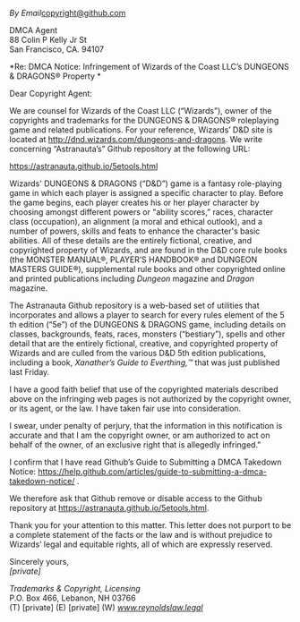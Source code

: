 *By Email*copyright@github.com

DMCA Agent  
88 Colin P Kelly Jr St  
San Francisco, CA. 94107

*Re: DMCA Notice: Infringement of Wizards of the Coast LLC’s DUNGEONS
& DRAGONS® Property *

Dear Copyright Agent:

We are counsel for Wizards of the Coast LLC (“Wizards”), owner of the
copyrights and trademarks for the DUNGEONS & DRAGONS® roleplaying game and
related publications. For your reference, Wizards’ D&D site is located at
http://dnd.wizards.com/dungeons-and-dragons. We write concerning
“Astranauta’s” Github repository at the following URL:

https://astranauta.github.io/5etools.html

Wizards' DUNGEONS & DRAGONS (“D&D”) game is a fantasy role-playing game in
which each player is assigned a specific character to play. Before the game
begins, each player creates his or her player character by choosing amongst
different powers or "ability scores,” races, character class (occupation),
an alignment (a moral and ethical outlook), and a number of powers, skills
and feats to enhance the character's basic abilities. All of these details
are the entirely fictional, creative, and copyrighted property of Wizards,
and are found in the D&D core rule books (the MONSTER MANUAL®, PLAYER’S
HANDBOOK® and DUNGEON MASTERS GUIDE®), supplemental rule books and other
copyrighted online and printed publications including *Dungeon* magazine
and *Dragon* magazine.

The Astranauta Github repository is a web-based set of utilities that
incorporates and allows a player to search for every rules element of the 5
th edition (“5e”) of the DUNGEONS & DRAGONS game, including details on
classes, backgrounds, feats, races, monsters (“bestiary”), spells and other
detail that are the entirely fictional, creative, and copyrighted property
of Wizards and are culled from the various D&D 5th edition publications,
including a book, *Xanather’s Guide to Everthing,™* that was just published
last Friday.

I have a good faith belief that use of the copyrighted materials described
above on the infringing web pages is not authorized by the copyright owner,
or its agent, or the law. I have taken fair use into consideration.

I swear, under penalty of perjury, that the information in this
notification is accurate and that I am the copyright owner, or am
authorized to act on behalf of the owner, of an exclusive right that is
allegedly infringed."

I confirm that I have read Github’s Guide to Submitting a DMCA Takedown
Notice:
https://help.github.com/articles/guide-to-submitting-a-dmca-takedown-notice/
.

We therefore ask that Github remove or disable access to the Github
repository at https://astranauta.github.io/5etools.html.

Thank you for your attention to this matter. This letter does not purport
to be a complete statement of the facts or the law and is without prejudice
to Wizards’ legal and equitable rights, all of which are expressly reserved.

Sincerely yours,  
*[private]*

*Trademarks & Copyright, Licensing*  
P.O. Box 466, Lebanon, NH 03766  
(T) [private] (E) [private] (W) *www.reynoldslaw.legal*
